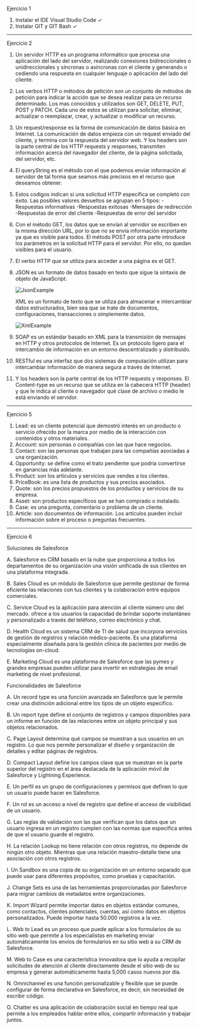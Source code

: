
Ejercicio 1

1. 	Instalar el IDE Visual Studio Code ✓
2.	Instalar GIT y GIT Bash ✓	

___________________________________________________________________________

Ejercicio 2

1.	Un servidor HTTP es un programa informático que procesa una aplicación del lado del servidor, realizando conexiones bidireccionales o unidireccionales y síncronas o asíncronas con el cliente y generando o cediendo una respuesta
	en cualquier lenguaje o aplicación del lado del cliente.
2.	Los verbos HTTP o métodos de petición son un conjunto de métodos de petición para indicar la acción que se desea realizar para un recurso determinado. Los mas conocidos y utilizados son GET, DELETE, PUT, POST y PATCH. Cada uno
	de estos se utilizan para solicitar, eliminar, actualizar o reemplazar, crear, y actualizar o modificar un recurso.
3.	Un request/response es la forma de comunicación de datos básica en Internet. La comunicación de datos empieza con un request enviado del cliente, y termina con la respuesta del servidor web. 
	Y los headers son la parte central de los HTTP requests y responses, transmiten información acerca del navegador del cliente, de la página solicitada, del servidor, etc.
4.	El queryString es el método con el que podemos enviar información al servidor de tal forma que seamos más precisos en el recurso que deseamos obtener.
5.	Estos codigos indican si una solicitud HTTP específica se completó con éxito. Las posibles valores devueltos se agrupan en 5 tipos:
	   -Respuestas informativas
	   -Respuestas exitosas
	   -Mensajes de redirección
	   -Respuestas de error del cliente
	   -Respuestas de error del servidor
6.	Con el método GET, los datos que se envían al servidor se escriben en la misma dirección URL, por lo que no se envia información importante ya que es visible para todos. 
	El método POST por otra parte introduce los parámetros en la solicitud HTTP para el servidor. Por ello, no quedan visibles para el usuario.
7.	El verbo HTTP que se utiliza para acceder a una página es el GET.
8.	JSON es un formato de datos basado en texto que sigue la sintaxis de objeto de JavaScript.
	  
    ![JsonExample](https://user-images.githubusercontent.com/119004729/204335300-5e0e08f8-07ef-4976-bd08-ababcee5452d.png)
  
	  XML es un formato de texto que se utiliza para almacenar e intercambiar datos estructurados, bien sea que se trate de documentos, configuraciones, transacciones o simplemente datos.
	  
    ![XmlExample](https://user-images.githubusercontent.com/119004729/204335353-7cb7e172-0704-4dca-934f-33e0a86c622f.png)
    
9.	SOAP es un estándar basado en XML para la transmisión de mensajes en HTTP y otros protocolos de Internet. Es un protocolo ligero para el intercambio de información en un entorno descentralizado y distribuido.
10.	RESTful es una interfaz que dos sistemas de computación utilizan para intercambiar información de manera segura a través de Internet.
11.	Y los headers son la parte central de los HTTP requests y responses.
	El Content-type es un recurso que se utiliza en la cabecera HTTP (header) y que le indica al cliente o navegador qué clase de archivo o medio le está enviando el servidor.

___________________________________________________________________________

Ejercicio 5

1.	  Lead: es un cliente potencial que demostró interés en un producto o servicio ofrecido por la marca por medio de la interacción con contenidos y otros materiales.
2.	  Account: son personas o compañías con las que hace negocios.
3.	  Contact: son las personas que trabajan para las compañías asociadas a una organización.
4.	  Opportunity: se define como el trato pendiente que podría convertirse en ganancias más adelante.
5.	  Product: son los artículos y servicios que vendes a los clientes.
6.	  PriceBook: es una lista de productos y sus precios asociados.
7.	  Quote: son los precios propuestos de los productos y servicios de su empresa.
8.	  Asset: son productos específicos que se han comprado o instalado.
9.	  Case: es una pregunta, comentario o problema de un cliente.
10.	  Article: son documentos de información. Los artículos pueden incluir información sobre el proceso o preguntas frecuentes.

___________________________________________________________________________

Ejercicio 6

Soluciones de Salesforce

A.	Salesforce es CRM basado en la nube que proporciona a todos los departamentos de su organización una visión unificada de sus clientes en una plataforma integrada.

B.	Sales Cloud es un módulo de Salesforce que permite gestionar de forma eficiente las relaciones con tus clientes y la colaboración entre equipos comerciales.

C.	Service Cloud es la aplicación para atención al cliente número uno del mercado. ofrece a los usuarios la capacidad de brindar soporte instantáneo y personalizado a través del teléfono, correo electrónico y chat.

D.	Health Cloud es un sistema CRM de TI de salud que incorpora servicios de gestión de registros y relación médico-paciente. Es una plataforma especialmente diseñada para la gestión clínica de pacientes por medio de tecnologías on-cloud.

E.	Marketing Cloud es una plataforma de Salesforce que las pymes y grandes empresas pueden utilizar para invertir en estrategias de email marketing de nivel profesional.

Funcionalidades de Salesforce

A.	Un record type es una función avanzada en Salesforce que le permite crear una distinción adicional entre los tipos de un objeto específico.

B.	Un report type define el conjunto de registros y campos disponibles para un informe en función de las relaciones entre un objeto principal y sus objetos relacionados.

C.	Page Layout determina qué campos se muestran a sus usuarios en un registro. Lo que nos permite personalizar el diseño y organización de detalles y editar páginas de registros.

D.	Compact Layout define los campos clave que se muestran en la parte superior del registro en el área destacada de la aplicación móvil de Salesforce y Lightning Experience.

E.	Un perfil es un grupo de configuraciones y permisos que definen lo que un usuario puede hacer en Salesforce.

F.	Un rol es un acceso a nivel de registro que define el acceso de visibilidad de un usuario.

G.	Las reglas de validación son las que verifican que los datos que un usuario ingresa en un registro cumplen con las normas que especifica antes de que el usuario guarde el registro.

H.	La relación Lookup no tiene relación con otros registros, no depende de ningún otro objeto. Mientras que una relación maestro-detalle tiene una asociación con otros registros.

I.	Un Sandbox es una copia de su organización en un entorno separado que puede usar para diferentes propósitos, como pruebas y capacitación.

J.	Change Sets es una de las herramientas proporcionadas por Salesforce para migrar cambios de metadatos entre organizaciones.

K.	Import Wizard permite importar datos en objetos estándar comunes, como contactos, clientes potenciales, cuentas, así como datos en objetos personalizados. Puede importar hasta 50.000 registros a la vez.

L.	Web to Lead es un proceso que puede aplicar a los formularios de su sitio web que permite a los especialistas en marketing enviar automáticamente los envíos de formularios en su sitio web a su CRM de Salesforce.

M.	Web to Case es una característica innovadora que lo ayuda a recopilar solicitudes de atención al cliente directamente desde el sitio web de su empresa y generar automáticamente hasta 5,000 casos nuevos por día.

N.	Omnichannel es una función personalizable y flexible que se puede configurar de forma declarativa en Salesforce, es decir, sin necesidad de escribir código.

O.	Chatter es una aplicación de colaboración social en tiempo real que permite a los empleados hablar entre ellos, compartir información y trabajar juntos.
